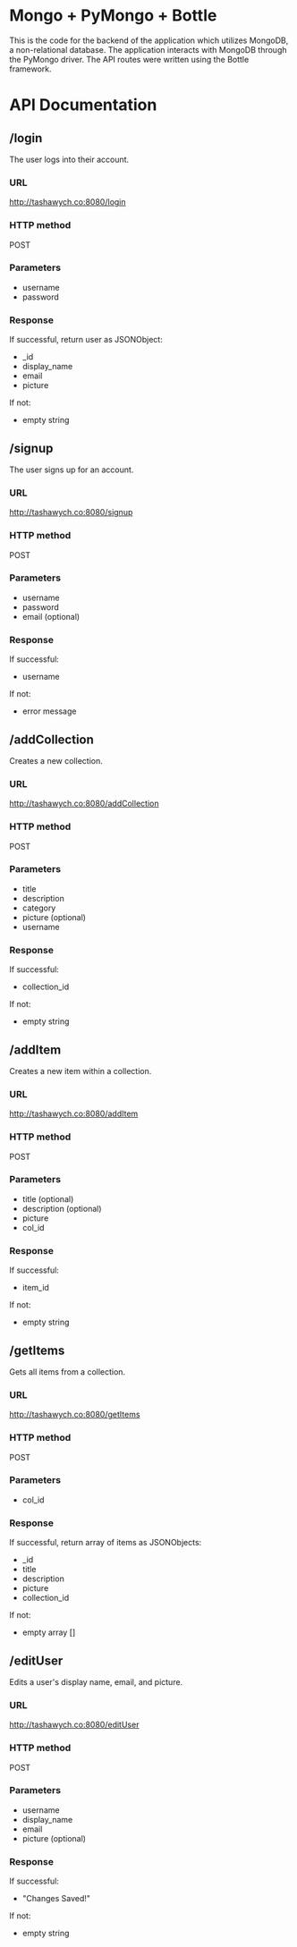 # Mongo + PyMongo + Bottle


This is the code for the backend of the application which utilizes MongoDB, a non-relational database. The application interacts with MongoDB through the PyMongo driver. The API routes were written using the Bottle framework.

# API Documentation

## /login

The user logs into their account.

### URL

http://tashawych.co:8080/login

### HTTP method

POST

### Parameters

+ username
+ password

### Response

If successful, return user as JSONObject:

+ _id
+ display_name
+ email
+ picture

If not:

+ empty string

## /signup

The user signs up for an account.

### URL

http://tashawych.co:8080/signup

### HTTP method

POST

### Parameters

+ username
+ password
+ email (optional)

### Response

If successful:

+ username

If not:

+ error message

## /addCollection

Creates a new collection.

### URL

http://tashawych.co:8080/addCollection

### HTTP method

POST

### Parameters

+ title
+ description
+ category
+ picture (optional)
+ username

### Response

If successful:

+ collection_id

If not:

+ empty string

## /addItem

Creates a new item within a collection.

### URL

http://tashawych.co:8080/addItem

### HTTP method

POST

### Parameters

+ title (optional)
+ description (optional)
+ picture
+ col_id

### Response

If successful:

+ item_id

If not:

+ empty string

## /getItems

Gets all items from a collection.

### URL

http://tashawych.co:8080/getItems

### HTTP method

POST

### Parameters

+ col_id

### Response

If successful, return array of items as JSONObjects:

+ _id
+ title
+ description
+ picture
+ collection_id

If not:

+ empty array []

## /editUser

Edits a user's display name, email, and picture.

### URL

http://tashawych.co:8080/editUser

### HTTP method

POST

### Parameters

+ username
+ display_name
+ email
+ picture (optional)

### Response

If successful:

+ "Changes Saved!"

If not:

+ empty string